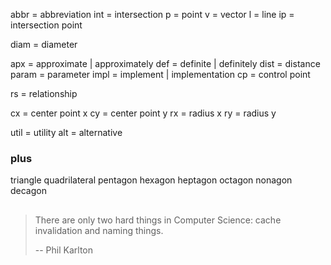 abbr = abbreviation
int = intersection
p = point
v = vector
l = line
ip = intersection point

diam = diameter

apx = approximate | approximately
def = definite | definitely
dist = distance
param = parameter
impl = implement | implementation
cp = control point

rs = relationship

cx = center point x
cy = center point y
rx = radius x
ry = radius y

util = utility
alt = alternative

### plus
triangle
quadrilateral
pentagon 
hexagon
heptagon
octagon
nonagon
decagon

##
>There are only two hard things in Computer Science: cache invalidation and naming things.
>
>-- Phil Karlton